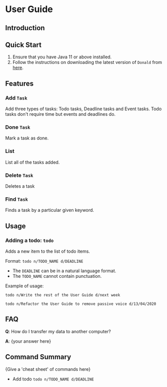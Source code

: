 # User Guide

## Introduction


## Quick Start

1. Ensure that you have Java 11 or above installed.
1. Follow the instructions on downloading the latest version of `Donald` from [here](http://link.to/duke).

## Features 

### Add `Task`
Add three types of tasks: Todo tasks, Deadline tasks and Event tasks. Todo tasks don't require time but events and deadlines do.

### Done `Task`
Mark a task as done.

### List 
List all of the tasks added.

### Delete `Task`
Deletes a task 

### Find `Task`
Finds a task by a particular given keyword.

## Usage 

### Adding a todo: `todo`
Adds a new item to the list of todo items.

Format: `todo n/TODO_NAME d/DEADLINE`

* The `DEADLINE` can be in a natural language format.
* The `TODO_NAME` cannot contain punctuation.  

Example of usage: 

`todo n/Write the rest of the User Guide d/next week`

`todo n/Refactor the User Guide to remove passive voice d/13/04/2020`

## FAQ

**Q**: How do I transfer my data to another computer? 

**A**: {your answer here}

## Command Summary

{Give a 'cheat sheet' of commands here}

* Add todo `todo n/TODO_NAME d/DEADLINE`
